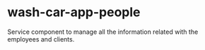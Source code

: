 # wash-car-app-people
Service component to manage all the information related with the employees and clients.
